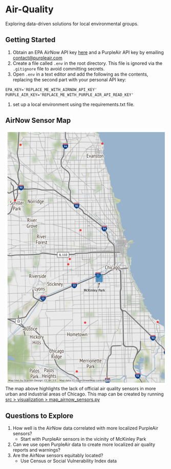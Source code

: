 # Air-Quality
Exploring data-driven solutions for local environmental groups. 

## Getting Started
1. Obtain an EPA AirNow API key [here](https://docs.airnowapi.org/account/request/) and a PurpleAir API key by emailing contact@purpleair.com
1. Create a file called `.env` in the root directory. This file is ignored via the `.gitignore` file to avoid committing secrets.
1. Open `.env` in a text editor and add the following as the contents, replacing the second part with your personal API key:
```
EPA_KEY='REPLACE_ME_WITH_AIRNOW_API_KEY'
PURPLE_AIR_KEY='REPLACE_ME_WITH_PURPLE_AIR_API_READ_KEY'
```
1. set up a local environment using the requirements.txt file.

## AirNow Sensor Map
![AirNow Sensor Map](figures/chicago_airnow_radar_map.png)
The map above highlights the lack of official air quality sensors in more urban and industrial areas of Chicago. This map can be created by running [src > visualization > map_airnow_sensors.py]('src/visualization/map_airnow_sensors.py')


## Questions to Explore
1. How well is the AirNow data correlated with more localized PurpleAir sensors?
    - Start with PurpleAir sensors in the vicinity of McKinley Park
1. Can we use open PurpleAir data to create more localized air quality reports and warnings?
1. Are the AirNow sensors equitably located?
    - Use Census or Social Vulnerability Index data
